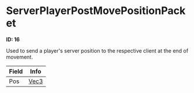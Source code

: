 # ServerPlayerPostMovePositionPacket

__ID: 16__

Used to send a player's server position to the respective client at the end of movement.

<table><thead><tr><th>Field</th><th>Info</th></tr></thead><tbody>
<tr><td>Pos</td><td><a href="../types/Vec3.md">Vec3</a></td></tr>
</tbody></table>